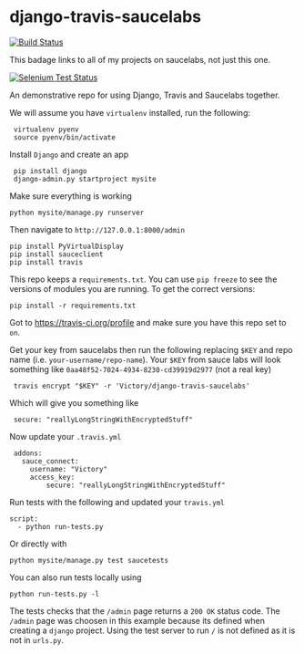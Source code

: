 django-travis-saucelabs
=======================

[![Build Status](https://travis-ci.org/Victory/django-travis-saucelabs.svg?branch=master)](https://travis-ci.org/Victory/django-travis-saucelabs)

This badage links to all of my projects on saucelabs, not just this one.

[![Selenium Test Status](https://saucelabs.com/browser-matrix/Victory.svg)](https://saucelabs.com/u/Victory)


An demonstrative repo for using Django, Travis and Saucelabs together.

We will assume you have `virtualenv` installed, run the following:

     virtualenv pyenv
     source pyenv/bin/activate

Install `Django` and create an app

     pip install django
     django-admin.py startproject mysite

Make sure everything is working

    python mysite/manage.py runserver

Then navigate to `http://127.0.0.1:8000/admin`

    pip install PyVirtualDisplay
    pip install sauceclient
    pip install travis

This repo keeps a `requirements.txt`. You can use `pip freeze` to see
the versions of modules you are running. To get the correct versions:

    pip install -r requirements.txt

Got to https://travis-ci.org/profile and make sure you have this repo
set to `on`.

Get your key from saucelabs then run the following replacing `$KEY`
and repo name (i.e. `your-username/repo-name`). Your `$KEY` from sauce
labs will look something like `0aa48f52-7024-4934-8230-cd39919d2977`
(not a real key)

     travis encrypt "$KEY" -r 'Victory/django-travis-saucelabs'

Which will give you something like

     secure: "reallyLongStringWithEncryptedStuff"

Now update your `.travis.yml`

     addons:
       sauce_connect:
         username: "Victory"
         access_key:
             secure: "reallyLongStringWithEncryptedStuff"

Run tests with the following and updated your `travis.yml`

    script:
      - python run-tests.py

Or directly with

    python mysite/manage.py test saucetests

You can also run tests locally using

    python run-tests.py -l

The tests checks that the `/admin` page returns a `200 OK` status
code. The `/admin` page was choosen in this example because its
defined when creating a `django` project. Using the test server to run
`/` is not defined as it is not in `urls.py`.